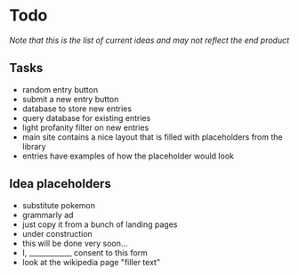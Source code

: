 # Todo

*Note that this is the list of current ideas and may not reflect the end product*

## Tasks

- random entry button
- submit a new entry button
- database to store new entries
- query database for existing entries
- light profanity filter on new entries
- main site contains a nice layout that is filled with placeholders from the library
- entries have examples of how the placeholder would look

## Idea placeholders

- substitute pokemon
- grammarly ad
- just copy it from a bunch of landing pages
- under construction
- this will be done very soon...
- I, ____________ consent to this form
- look at the wikipedia page "filler text"
